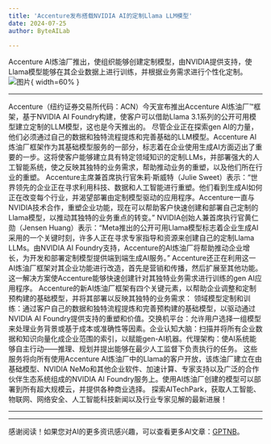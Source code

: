 ```yaml
---
title: 'Accenture发布搭载NVIDIA AI的定制Llama LLM模型'
date: 2024-07-25
author: ByteAILab

---
```


Accenture AI炼油厂推出，使组织能够创建定制模型，由NVIDIA提供支持，使Llama模型能够在其企业数据上进行训练，并根据业务需求进行个性化定制。![图片](https://ai-techpark.com/wp-content/uploads/2024/07/Accentur-960x540.jpg){ width=60% }

---

Accenture（纽约证券交易所代码：ACN）今天宣布推出Accenture AI炼油厂™框架，基于NVIDIA AI Foundry构建，使客户可以借助Llama 3.1系列的公开可用模型建立定制的LLM模型，这也是今天推出的。
尽管企业正在探索gen AI的力量，他们必须通过自己的数据和独特流程提炼和完善基础的LLM模型。Accenture AI炼油厂框架作为其基础模型服务的一部分，标志着在企业使用生成AI方面迈出了重要的一步。这将使客户能够建立具有特定领域知识的定制LLMs，并部署强大的人工智能系统，使之反映其独特的业务需求，帮助推动业务的重塑，以及他们所在行业的重塑。
Accenture主席兼首席执行官朱莉·斯威特（Julie Sweet）表示：“世界领先的企业正在寻求利用科技、数据和人工智能进行重塑。他们看到生成AI如何正在改变每个行业，并渴望部署由定制模型驱动的应用程序。Accenture一直与NVIDIA技术合作，重塑企业功能，现在可以帮助客户快速创建和部署自己定制的Llama模型，以推动其独特的业务重点的转变。”
NVIDIA创始人兼首席执行官黄仁勋（Jensen Huang）表示：“Meta推出的公开可用Llama模型标志着企业生成AI采用的一个关键时刻，许多人正在寻求专家指导和资源来创建自己的定制Llama LLMs。由NVIDIA AI Foundry支持，Accenture的AI炼油厂将帮助推动企业增长，为开发和部署定制模型提供端到端生成AI服务。”
Accenture还正在利用这一AI炼油厂框架对其企业功能进行改造，首先是营销和传播，然后扩展至其他功能。这一解决方案使Accenture能够快速创建针对其独特业务需求进行训练的gen AI应用程序。
Accenture的新AI炼油厂框架有四个关键元素，以帮助企业调整和定制预构建的基础模型，并将其部署以反映其独特的业务需求：
领域模型定制和训练：通过客户自己的数据和独特流程提炼和完善预构建的基础模型，以驱动通过NVIDIA AI Foundry提供支持的重塑和价值。交换机平台：允许用户选择一组模型来处理业务背景或基于成本或准确性等因素。企业认知大脑：扫描并将所有企业数据和知识向量化成企业范围的索引，以赋能gen-AI机器。代理架构：使AI系统能够自主行动——推理、规划并提出能够在最少人工监督下负责执行的任务。
这些服务将向所有使用Accenture AI炼油厂中的Llama的客户开放，该炼油厂建立在由基础模型、NVIDIA NeMo和其他企业软件、加速计算、专家支持以及广泛的合作伙伴生态系统组成的NVIDIA AI Foundry服务上。使用AI炼油厂创建的模型可以部署到所有超大规模云，并提供各种商业选择。
探索AITechPark，获取人工智能、物联网、网络安全、人工智能科技新闻以及行业专家见解的最新进展！

---
---
感谢阅读！如果您对AI的更多资讯感兴趣，可以查看更多AI文章：[GPTNB](https://gptnb.com)。